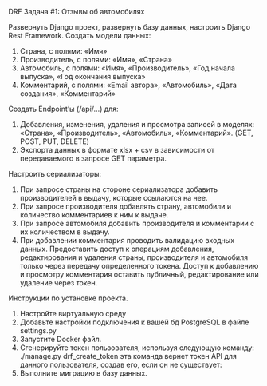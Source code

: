 DRF Задача #1: Отзывы об автомобилях

Развернуть Django проект, развернуть базу данных, настроить Django Rest Framework.
Создать модели данных:
1) Страна, с полями: «Имя»
2) Производитель, с полями: «Имя», «Страна»
3) Автомобиль, с полями: «Имя», «Производитель», «Год начала выпуска», «Год
окончания выпуска»
4) Комментарий, с полями: «Email автора», «Автомобиль», «Дата создания»,
«Комментарий»

Создать Endpoint’ы (/api/…) для:
1) Добавления, изменения, удаления и просмотра записей в моделях: «Страна»,
«Производитель», «Автомобиль», «Комментарий».
(GET, POST, PUT, DELETE)
2) Экспорта данных в формате xlsx + csv в зависимости от передаваемого в
запросе GET параметра.

Настроить сериализаторы:
1) При запросе страны на стороне сериализатора добавить производителей в
выдачу, которые ссылаются на нее.
2) При запросе производителя добавлять страну, автомобили и количество
комментариев к ним к выдаче.
3) При запросе автомобиля добавить производителя и комментарии с их
количеством в выдачу.
4) При добавлении комментария проводить валидацию входных данных.
Предоставить доступ к операциям добавления, редактирования и удаления
страны, производителя и автомобиля только через передачу определенного
токена. Доступ к добавлению и просмотру комментария оставить публичный,
редактирование или удаление через токен.

Инструкции по установке проекта.
1) Настройте виртуальную среду
2) Добавьте настройки подключения к вашей бд PostgreSQL в файле settings.py
3) Запустите Docker файл.
4) Сгенерируйте токен пользователя, используя следующую команду:
./manage.py drf_create_token <username>
эта команда вернет токен API для данного пользователя, создав его, если он не существует:
5) Выполните миграцию в базу данных.


